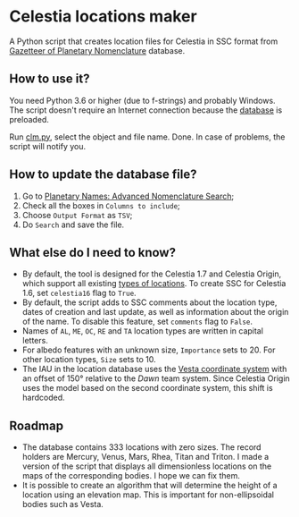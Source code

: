 # Celestia locations maker
A Python script that creates location files for Celestia in SSC format from [Gazetteer of Planetary Nomenclature](https://planetarynames.wr.usgs.gov/) database.

## How to use it?
You need Python 3.6 or higher (due to f-strings) and probably Windows. The script doesn't require an Internet connection because the [database](SearchResults) is preloaded.

Run [clm.py](clm.py), select the object and file name. Done. In case of problems, the script will notify you.

## How to update the database file?
1. Go to [Planetary Names: Advanced Nomenclature Search](https://planetarynames.wr.usgs.gov/AdvancedSearch);
2. Check all the boxes in `Columns to include`;
3. Choose `Output Format` as `TSV`;
4. Do `Search` and save the file.

## What else do I need to know?
- By default, the tool is designed for the Celestia 1.7 and Celestia Origin, which support all existing [types of locations](https://en.wikibooks.org/wiki/Celestia/SSC_File#Type_%22string%22). To create SSC for Celestia 1.6, set `celestia16` flag to `True`.
- By default, the script adds to SSC comments about the location type, dates of creation and last update, as well as information about the origin of the name. To disable this feature, set `comments` flag to `False`.
- Names of `AL`, `ME`, `OC`, `RE` and `TA` location types are written in capital letters.
- For albedo features with an unknown size, `Importance` sets to 20. For other location types, `Size` sets to 10.
- The IAU in the location database uses the [Vesta coordinate system](https://en.wikipedia.org/wiki/4_Vesta#Coordinate_systems) with an offset of 150° relative to the *Dawn* team system. Since Celestia Origin uses the model based on the second coordinate system, this shift is hardcoded.

## Roadmap
- The database contains 333 locations with zero sizes. The record holders are Mercury, Venus, Mars, Rhea, Titan and Triton. I made a version of the script that displays all dimensionless locations on the maps of the corresponding bodies. I hope we can fix them.
- It is possible to create an algorithm that will determine the height of a location using an elevation map. This is important for non-ellipsoidal bodies such as Vesta.